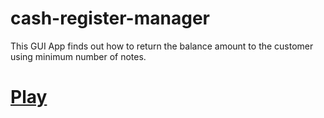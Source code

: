 # cash-register-manager
This GUI App finds out how to return the balance amount to the customer using minimum number of notes.
# [Play](https://cash-register-manager-app.netlify.app/)
